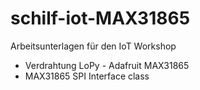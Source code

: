 # schilf-iot-MAX31865
Arbeitsunterlagen für den IoT Workshop  

  - Verdrahtung LoPy - Adafruit MAX31865
  - MAX31865 SPI Interface class
